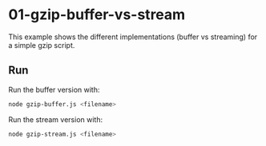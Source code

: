 # 01-gzip-buffer-vs-stream

This example shows the different implementations (buffer vs streaming) for a
simple gzip script.

## Run

Run the buffer version with:

```bash
node gzip-buffer.js <filename>
```

Run the stream version with:

```bash
node gzip-stream.js <filename>
```
